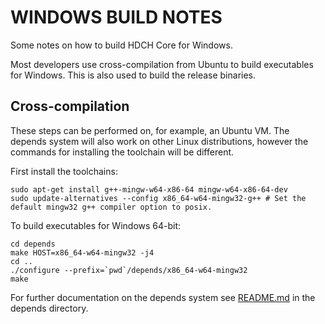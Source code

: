 WINDOWS BUILD NOTES
====================

Some notes on how to build HDCH Core for Windows.

Most developers use cross-compilation from Ubuntu to build executables for
Windows. This is also used to build the release binaries.



Cross-compilation
-------------------

These steps can be performed on, for example, an Ubuntu VM. The depends system
will also work on other Linux distributions, however the commands for
installing the toolchain will be different.

First install the toolchains:

    sudo apt-get install g++-mingw-w64-x86-64 mingw-w64-x86-64-dev
    sudo update-alternatives --config x86_64-w64-mingw32-g++ # Set the default mingw32 g++ compiler option to posix.


To build executables for Windows 64-bit:

    cd depends
    make HOST=x86_64-w64-mingw32 -j4
    cd ..
    ./configure --prefix=`pwd`/depends/x86_64-w64-mingw32
    make

For further documentation on the depends system see [README.md](../depends/README.md) in the depends directory.

